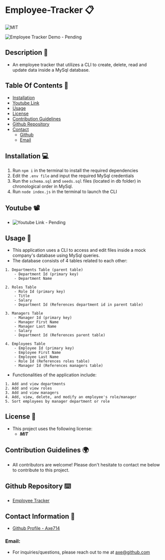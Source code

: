 # Employee-Tracker 📋

![MIT](https://img.shields.io/badge/License-MIT-blue.svg)

![Employee Tracker Demo - Pending](#)

## Description 📍
- An employee tracker that utilizes a CLI to create, delete, read and update data inside a MySql database.

## Table Of Contents 📜
* [Installation](#installation)
* [Youtube Link](#youtube)
* [Usage](#usage)
* [License](#license)
* [Contribution Guidelines](#contribution-guidelines)
* [Github Repository](#github-repository)
* [Contact](#contact-information)
    * [Github](#github)
    * [Email](#email)

## Installation 💻
 1. Run ``` npm i ``` in the terminal to install the required dependencies
 2. Edit the ```.env file``` and input the required MySql credentials
 3. Run the ```schema.sql``` and ```seeds.sql``` files (located in db folder) in chronological order in MySql.
 4. Run ```node index.js``` in the terminal to launch the CLI

## Youtube 📽️
- ![Youtube Link - Pending](https://www.google.com)

## Usage 📌
- This application uses a CLI to access and edit files inside a mock company's database using MySql queries. 
- The database consists of 4 tables related to each other:
```
1. Departments Table (parent table)
    - Department Id (primary key)
    - Department Name

2. Roles Table
    - Role Id (primary key)
    - Title
    - Salary
    - Department Id (References department id in parent table)

3. Managers Table
    - Manager Id (primary key)
    - Manager First Name
    - Manager Last Name
    - Salary
    - Department Id (References parent table)

4. Employees Table
    - Employee Id (primary key)
    - Employee First Name
    - Employee Last Name
    - Role Id (References roles table)
    - Manager Id (References managers table)
```

- Functionalities of the application include: 
```
1. Add and view departments
2. Add and view roles
3. Add and view managers
4. Add, view, delete, and modify an employee's role/manager
5. Sort employees by manager department or role
```

## License 📃
- This project uses the following license:<br>
     - ***MIT***

## Contribution Guidelines 🌍
- All contributors are welcome! Please don't hesitate to contact me below to contribute to this project.

## Github Repository ⌨️
- [Employee Tracker](https://github.com/axe714/Employee-Tracker)

## Contact Information 📨
- [Github Profile - Axe714](www.github.com/axe714)

### Email:
- For inquiries/questions, please reach out to me at axe@github.com
